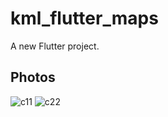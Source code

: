 # kml_flutter_maps

A new Flutter project.

## Photos
![c11](https://user-images.githubusercontent.com/14231362/139531046-9c3220a5-292b-4b0a-9112-bb2eb200f72f.jpg)
![c22](https://user-images.githubusercontent.com/14231362/139531177-d0c12fa6-a4fc-480f-a9dd-6ea36afa443e.jpg)



